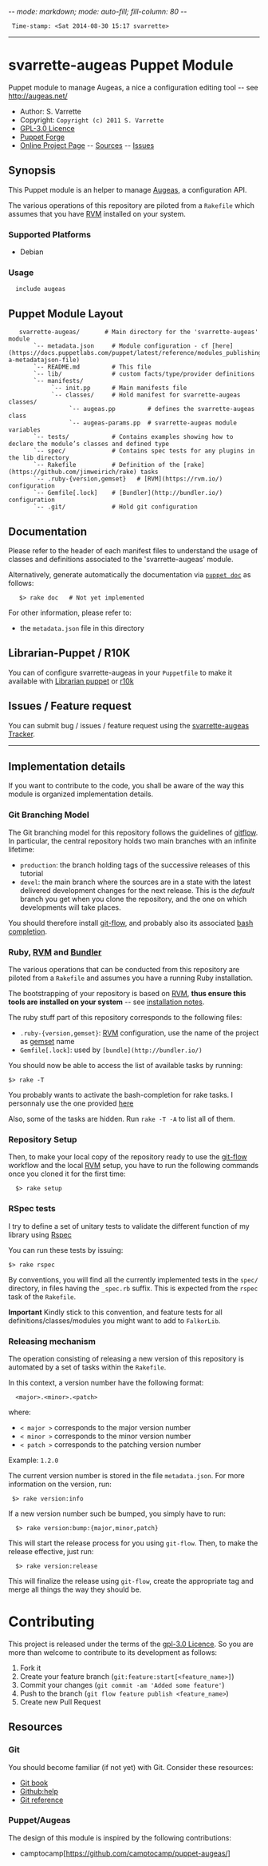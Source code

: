 -*- mode: markdown; mode: auto-fill; fill-column: 80 -*-

     Time-stamp: <Sat 2014-08-30 15:17 svarrette>

-------------------------------------------

# svarrette-augeas Puppet Module

Puppet module to manage Augeas, a nice a configuration editing tool -- see <http://augeas.net/>

* Author: S. Varrette
* Copyright: `Copyright (c) 2011 S. Varrette`  
* [GPL-3.0 Licence](LICENSE)
* [Puppet Forge](https://forge.puppetlabs.com/)
* [Online Project Page](https://github.com/Falkor/puppet-augeas)  -- [Sources](https://github.com/Falkor/puppet-augeas) -- [Issues](https://github.com/Falkor/puppet-augeas/issues)

## Synopsis

This Puppet module is an helper to manage [Augeas](http://augeas.net/), a
configuration API. 

The various operations of this repository are piloted from a `Rakefile` which
assumes that you have [RVM](https://rvm.io/) installed on your system.

### Supported Platforms

* Debian

### Usage

      include augeas      

## Puppet Module Layout

       svarrette-augeas/       # Main directory for the 'svarrette-augeas' module
           `-- metadata.json     # Module configuration - cf [here](https://docs.puppetlabs.com/puppet/latest/reference/modules_publishing.html#write-a-metadatajson-file)
           `-- README.md         # This file
           `-- lib/              # custom facts/type/provider definitions
           `-- manifests/
                `-- init.pp      # Main manifests file
                `-- classes/     # Hold manifest for svarrette-augeas classes/
                     `-- augeas.pp         # defines the svarrette-augeas class
                     `-- augeas-params.pp  # svarrette-augeas module variables 
           `-- tests/            # Contains examples showing how to declare the module’s classes and defined type
           `-- spec/             # Contains spec tests for any plugins in the lib directory
           `-- Rakefile          # Definition of the [rake](https://github.com/jimweirich/rake) tasks
           `-- .ruby-{version,gemset}   # [RVM](https://rvm.io/) configuration
           `-- Gemfile[.lock]    # [Bundler](http://bundler.io/) configuration
           `-- .git/             # Hold git configuration

## Documentation

Please refer to the header of each manifest files to understand the usage of
classes and definitions associated to the 'svarrette-augeas' module.
 
Alternatively, generate automatically the documentation via
[`puppet doc`](http://docs.puppetlabs.com/man/doc.html) as follows:  

       $> rake doc   # Not yet implemented
       
For other information, please refer to:

* the `metadata.json` file in this directory 

## Librarian-Puppet / R10K

You can of configure svarrette-augeas in your `Puppetfile` to make it
available with [Librarian puppet](http://librarian-puppet.com/) or [r10k](https://github.com/adrienthebo/r10k)

## Issues / Feature request

You can submit bug / issues / feature request using the 
[svarrette-augeas Tracker](https://github.com/Falkor/puppet-augeas/issues). 

-------------------------

## Implementation details

If you want to contribute to the code, you shall be aware of the way this module
is organized implementation details.   

### Git Branching Model

The Git branching model for this repository follows the guidelines of
[gitflow](http://nvie.com/posts/a-successful-git-branching-model/).  
In particular, the central repository holds two main branches with an infinite
lifetime:  

* `production`: the branch holding
  tags of the successive releases of this tutorial 
* `devel`: the main branch
  where the sources are in a state with the latest delivered development changes 
  for the next release. This is the *default* branch you get when you clone the
  repository, and the one on which developments will take places.  

You should therefore install [git-flow](https://github.com/nvie/gitflow), and
probably also its associated
[bash completion](https://github.com/bobthecow/git-flow-completion).  

### Ruby, [RVM](https://rvm.io/) and [Bundler](http://bundler.io/)

The various operations that can be conducted from this repository are piloted
from a `Rakefile` and assumes you have a running Ruby installation.

The bootstrapping of your repository is based on [RVM](https://rvm.io/), **thus
ensure this tools are installed on your system** -- see
[installation notes](https://rvm.io/rvm/install).

The ruby stuff part of this repository corresponds to the following files:

* `.ruby-{version,gemset}`: [RVM](https://rvm.io/) configuration, use the name of the
  project as [gemset](https://rvm.io/gemsets) name
* `Gemfile[.lock]`: used by `[bundle](http://bundler.io/)`

You should now be able to access the list of available tasks by running:

	$> rake -T

You probably wants to activate the bash-completion for rake tasks.
I personnaly use the one provided [here](https://github.com/ai/rake-completion)

Also, some of the tasks are hidden. 
Run `rake -T -A` to list all of them. 

### Repository Setup

Then, to make your local copy of the repository ready to use the
[git-flow](https://github.com/nvie/gitflow) workflow and the local
[RVM](https://rvm.io/)  setup, you have to run the following commands once you
cloned it for the first time: 

      $> rake setup 

### RSpec tests

I try to define a set of unitary tests to validate the different function of my
library using [Rspec](http://rspec.info/) 

You can run these tests by issuing:

	$> rake rspec
	
By conventions, you will find all the currently implemented tests in the `spec/`
directory, in files having the `_spec.rb` suffix. This is expected from the
`rspec` task of the `Rakefile`.    

**Important** Kindly stick to this convention, and feature tests for all
  definitions/classes/modules you might want to add to `FalkorLib`. 

### Releasing mechanism

The operation consisting of releasing a new version of this repository is
automated by a set of tasks within the `Rakefile`. 

In this context, a version number have the following format:

      <major>.<minor>.<patch>

where:

* `< major >` corresponds to the major version number
* `< minor >` corresponds to the minor version number
* `< patch >` corresponds to the patching version number

Example: `1.2.0`

The current version number is stored in the file `metadata.json`. 
For more information on the version, run:

     $> rake version:info

If a new  version number such be bumped, you simply have to run:

      $> rake version:bump:{major,minor,patch}

This will start the release process for you using `git-flow`.
Then, to make the release effective, just run:

      $> rake version:release

This will finalize the release using `git-flow`, create the appropriate tag and
merge all things the way they should be. 

# Contributing

This project is released under the terms of the [gpl-3.0 Licence](LICENSE). 
So you are more than welcome to contribute to its development as follows: 

1. Fork it
2. Create your feature branch (`git:feature:start[<feature_name>]`)
3. Commit your changes (`git commit -am 'Added some feature'`)
4. Push to the branch (`git flow feature publish <feature_name>`)
5. Create new Pull Request

## Resources

### Git 

You should become familiar (if not yet) with Git. Consider these resources: 

* [Git book](http://book.git-scm.com/index.html)
* [Github:help](http://help.github.com/mac-set-up-git/)
* [Git reference](http://gitref.org/)

### Puppet/Augeas

The design of this module is inspired by the following contributions:

* camptocamp[https://github.com/camptocamp/puppet-augeas/]
